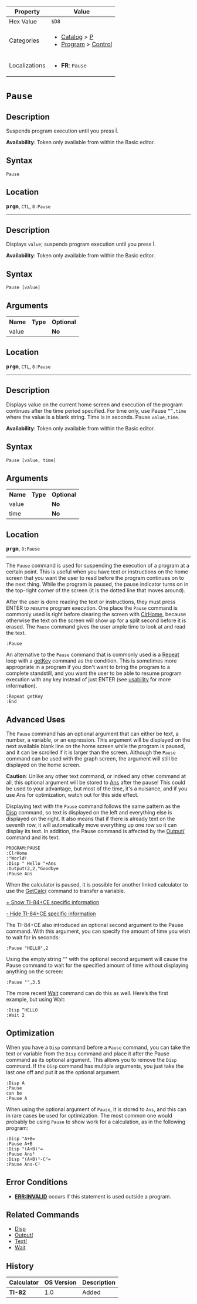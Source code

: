 | Property      | Value |
|---------------|-------|
| Hex Value     | `$D8`|
| Categories    | <ul><li>[Catalog](<../categories/Catalog.md>) > [P](<../categories/Catalog.md#P>)</li><li>[Program](<../categories/Program.md>) > [Control](<../categories/Program.md#Control>)</li></ul> |
| Localizations | <ul><li><b>FR</b>: `Pause `</li></ul> |

# `Pause `

## Description
Suspends program execution until you press Í.


<b>Availability</b>: Token only available from within the Basic editor.

## Syntax
`Pause`

## Location
<tt><kbd><b>prgm</b></kbd></tt>, `CTL`, `8:Pause`
<hr>

## Description
Displays `value`; suspends program execution until you press Í.


<b>Availability</b>: Token only available from within the Basic editor.

## Syntax
`Pause [value]`

## Arguments
<table>
<tr><th>Name</th><th>Type</th><th>Optional</th></tr>

<tr><td>value</td><td></td><td><b>No</b></td></tr>

</table>

## Location
<tt><kbd><b>prgm</b></kbd></tt>, `CTL`, `8:Pause`
<hr>

## Description
Displays value on the current home screen and execution of the program continues after the time period specified. For time only, use Pause `“”,time` where the value is a blank string. Time is in seconds.
Pause `value,time`.


<b>Availability</b>: Token only available from within the Basic editor.

## Syntax
`Pause [value, time]`

## Arguments
<table>
<tr><th>Name</th><th>Type</th><th>Optional</th></tr>

<tr><td>value</td><td></td><td><b>No</b></td></tr>

<tr><td>time</td><td></td><td><b>No</b></td></tr>

</table>

## Location
<tt><kbd><b>prgm</b></kbd></tt>, `8:Pause`
<hr>

The `Pause` command is used for suspending the execution of a program at a certain point. This is useful when you have text or instructions on the home screen that you want the user to read before the program continues on to the next thing. While the program is paused, the pause indicator turns on in the top-right corner of the screen (it is the dotted line that moves around).

After the user is done reading the text or instructions, they must press ENTER to resume program execution. One place the `Pause` command is commonly used is right before clearing the screen with [ClrHome](/clrhome), because otherwise the text on the screen will show up for a split second before it is erased. The `Pause` command gives the user ample time to look at and read the text.

```ti-basic
:Pause
```

An alternative to the `Pause` command that is commonly used is a [Repeat](/repeat) loop with a [getKey](/getkey) command as the condition. This is sometimes more appropriate in a program if you don't want to bring the program to a complete standstill, and you want the user to be able to resume program execution with any key instead of just ENTER (see [usability](/usability) for more information).

```ti-basic
:Repeat getKey
:End
```

## Advanced Uses

The `Pause` command has an optional argument that can either be text, a number, a variable, or an expression. This argument will be displayed on the next available blank line on the home screen while the program is paused, and it can be scrolled if it is larger than the screen. Although the `Pause` command can be used with the graph screen, the argument will still be displayed on the home screen.

**Caution**: Unlike any other text command, or indeed any other command at all, this optional argument will be stored to [Ans](/ans) after the pause! This could be used to your advantage, but most of the time, it's a nuisance, and if you use Ans for optimization, watch out for this side effect.

Displaying text with the `Pause` command follows the same pattern as the [Disp](/disp) command, so text is displayed on the left and everything else is displayed on the right. It also means that if there is already text on the seventh row, it will automatically move everything up one row so it can display its text. In addition, the Pause command is affected by the [Output(](/output) command and its text.

```ti-basic
PROGRAM:PAUSE
:ClrHome
:"World!
:Disp " Hello "+Ans
:Output(2,2,"Goodbye
:Pause Ans
```

When the calculator is paused, it is possible for another linked calculator to use the [GetCalc(](/getcalc) command to transfer a variable.

[+ Show TI-84+CE specific information](javascript:;)

[- Hide TI-84+CE specific information](javascript:;)

The TI-84+CE also introduced an optional second argument to the Pause command. With this argument, you can specify the amount of time you wish to wait for in seconds:

```ti-basic
:Pause "HELLO",2
```

  
Using the empty string "" with the optional second argument will cause the Pause command to wait for the specified amount of time without displaying anything on the screen:

```ti-basic
:Pause "",3.5
```

  
The more recent [Wait](/wait) command can do this as well. Here’s the first example, but using Wait:

```ti-basic
:Disp “HELLO
:Wait 2
```

## Optimization

When you have a `Disp` command before a `Pause` command, you can take the text or variable from the `Disp` command and place it after the Pause command as its optional argument. This allows you to remove the `Disp` command. If the `Disp` command has multiple arguments, you just take the last one off and put it as the optional argument.

```ti-basic
:Disp A
:Pause
can be
:Pause A
```

When using the optional argument of `Pause`, it is stored to `Ans`, and this can in rare cases be used for optimization. The most common one would probably be using `Pause` to show work for a calculation, as in the following program:

```ti-basic
:Disp "A+B=
:Pause A+B
:Disp "(A+B)²=
:Pause Ans²
:Disp "(A+B)²-C²=
:Pause Ans-C²
```

## Error Conditions

*   **[ERR:INVALID](/errors#invalid)** occurs if this statement is used outside a program.

## Related Commands

*   [Disp](/disp)
*   [Output(](/output)
*   [Text(](/text)
*   [Wait](/wait)

## History
| Calculator | OS Version | Description |
|------------|------------|-------------|
| <b>TI-82</b> | 1.0 | Added |


